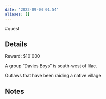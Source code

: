 ```yaml
---
date: '2022-09-04 01.54'
aliases: []
---
```

#quest
## Details
Reward: $10'000

A group “Davies Boys” is south-west of lilac.

Outlaws that have been raiding a native village

## Notes
